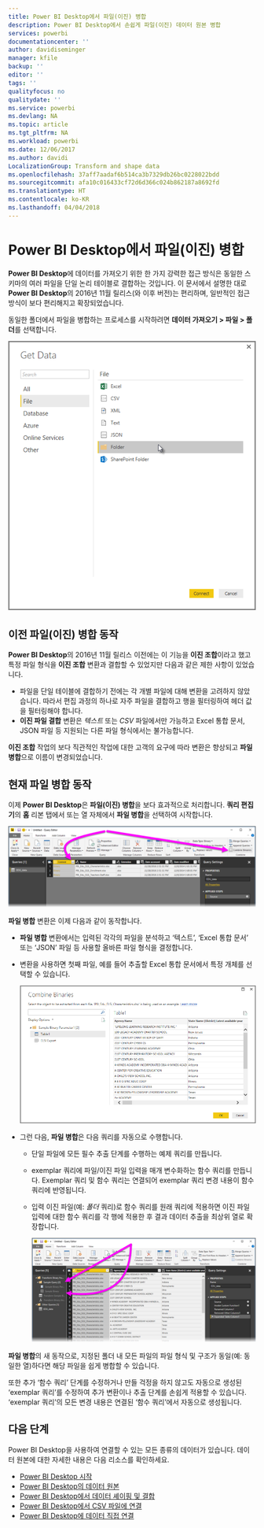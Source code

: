 ```yaml
---
title: Power BI Desktop에서 파일(이진) 병합
description: Power BI Desktop에서 손쉽게 파일(이진) 데이터 원본 병합
services: powerbi
documentationcenter: ''
author: davidiseminger
manager: kfile
backup: ''
editor: ''
tags: ''
qualityfocus: no
qualitydate: ''
ms.service: powerbi
ms.devlang: NA
ms.topic: article
ms.tgt_pltfrm: NA
ms.workload: powerbi
ms.date: 12/06/2017
ms.author: davidi
LocalizationGroup: Transform and shape data
ms.openlocfilehash: 37aff7aadaf6b514ca3b7329db26bc0228022bdd
ms.sourcegitcommit: afa10c016433cf72d6d366c024b862187a8692fd
ms.translationtype: HT
ms.contentlocale: ko-KR
ms.lasthandoff: 04/04/2018
---
```

# <a name="combine-files-binaries-in-power-bi-desktop"></a>Power BI Desktop에서 파일(이진) 병합
**Power BI Desktop**에 데이터를 가져오기 위한 한 가지 강력한 접근 방식은 동일한 스키마의 여러 파일을 단일 논리 테이블로 결합하는 것입니다. 이 문서에서 설명한 대로 **Power BI Desktop**의 2016년 11월 릴리스(와 이후 버전)는 편리하며, 일반적인 접근 방식이 보다 편리해지고 확장되었습니다.

동일한 폴더에서 파일을 병합하는 프로세스를 시작하려면 **데이터 가져오기 > 파일 > 폴더**를 선택합니다.

![](media/desktop-combine-binaries/combine-binaries_1.png)

## <a name="previous-combine-files-binaries-behavior"></a>이전 파일(이진) 병합 동작
**Power BI Desktop**의 2016년 11월 릴리스 이전에는 이 기능을 **이진 조합**이라고 했고 특정 파일 형식을 **이진 조합** 변환과 결합할 수 있었지만 다음과 같은 제한 사항이 있었습니다.

* 파일을 단일 테이블에 결합하기 전에는 각 개별 파일에 대해 변환을 고려하지 않았습니다. 따라서 편집 과정의 하나로 자주 파일을 결합하고 행을 필터링하여 헤더 값을 필터링해야 합니다.
* **이진 파일 결합** 변환은 *텍스트* 또는 *CSV* 파일에서만 가능하고 Excel 통합 문서, JSON 파일 등 지원되는 다른 파일 형식에서는 불가능합니다.

**이진 조합** 작업의 보다 직관적인 작업에 대한 고객의 요구에 따라 변환은 향상되고 **파일 병합**으로 이름이 변경되었습니다.

## <a name="current-combine-files-behavior"></a>현재 파일 병합 동작
이제 **Power BI Desktop**은 **파일(이진) 병합**을 보다 효과적으로 처리합니다. **쿼리 편집기**의 **홈** 리본 탭에서 또는 열 자체에서 **파일 병합**을 선택하여 시작합니다.

![](media/desktop-combine-binaries/combine-binaries_2a.png)

**파일 병합** 변환은 이제 다음과 같이 동작합니다.

* **파일 병합** 변환에서는 입력된 각각의 파일을 분석하고 ‘텍스트’, ‘Excel 통합 문서’ 또는 ‘JSON’ 파일 등 사용할 올바른 파일 형식을 결정합니다.
* 변환을 사용하면 첫째 파일, 예를 들어 추출할 Excel 통합 문서에서 특정 개체를 선택할 수 있습니다.
  
  ![](media/desktop-combine-binaries/combine-binaries_3.png)
* 그런 다음, **파일 병합**은 다음 쿼리를 자동으로 수행합니다.
  
  * 단일 파일에 모든 필수 추출 단계를 수행하는 예제 쿼리를 만듭니다.
  * exemplar 쿼리에 파일/이진 파일 입력을 매개 변수화하는 함수 쿼리를 만듭니다. Exemplar 쿼리 및 함수 쿼리는 연결되어 exemplar 쿼리 변경 내용이 함수 쿼리에 반영됩니다.
  * 입력 이진 파일(예: *폴더* 쿼리)로 함수 쿼리를 원래 쿼리에 적용하면 이진 파일 입력에 대한 함수 쿼리를 각 행에 적용한 후 결과 데이터 추출을 최상위 열로 확장합니다.
    
    ![](media/desktop-combine-binaries/combine-binaries_4.png)

**파일 병합**의 새 동작으로, 지정된 폴더 내 모든 파일의 파일 형식 및 구조가 동일(예: 동일한 열)하다면 해당 파일을 쉽게 병합할 수 있습니다.

또한 추가 ‘함수 쿼리’ 단계를 수정하거나 만들 걱정을 하지 않고도 자동으로 생성된 ‘exemplar 쿼리’를 수정하여 추가 변환이나 추출 단계를 손쉽게 적용할 수 있습니다. ‘exemplar 쿼리’의 모든 변경 내용은 연결된 ‘함수 쿼리’에서 자동으로 생성됩니다.

## <a name="next-steps"></a>다음 단계
Power BI Desktop을 사용하여 연결할 수 있는 모든 종류의 데이터가 있습니다. 데이터 원본에 대한 자세한 내용은 다음 리소스를 확인하세요.

* [Power BI Desktop 시작](desktop-getting-started.md)
* [Power BI Desktop의 데이터 원본](desktop-data-sources.md)
* [Power BI Desktop에서 데이터 셰이핑 및 결합](desktop-shape-and-combine-data.md)
* [Power BI Desktop에서 CSV 파일에 연결](desktop-connect-csv.md)   
* [Power BI Desktop에 데이터 직접 연결](desktop-enter-data-directly-into-desktop.md)   

